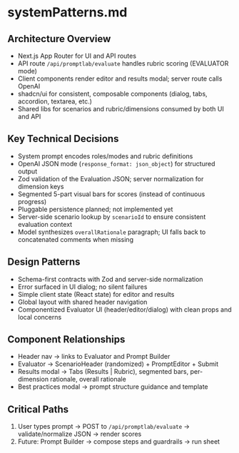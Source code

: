 # systemPatterns.md

## Architecture Overview
- Next.js App Router for UI and API routes
- API route `/api/promptlab/evaluate` handles rubric scoring (EVALUATOR mode)
- Client components render editor and results modal; server route calls OpenAI
- shadcn/ui for consistent, composable components (dialog, tabs, accordion, textarea, etc.)
 - Shared libs for scenarios and rubric/dimensions consumed by both UI and API

## Key Technical Decisions
- System prompt encodes roles/modes and rubric definitions
- OpenAI JSON mode (`response_format: json_object`) for structured output
- Zod validation of the Evaluation JSON; server normalization for dimension keys
- Segmented 5-part visual bars for scores (instead of continuous progress)
- Pluggable persistence planned; not implemented yet
 - Server-side scenario lookup by `scenarioId` to ensure consistent evaluation context
 - Model synthesizes `overallRationale` paragraph; UI falls back to concatenated comments when missing

## Design Patterns
- Schema-first contracts with Zod and server-side normalization
- Error surfaced in UI dialog; no silent failures
- Simple client state (React state) for editor and results
- Global layout with shared header navigation
 - Componentized Evaluator UI (header/editor/dialog) with clean props and local concerns

## Component Relationships
- Header nav → links to Evaluator and Prompt Builder
- Evaluator → ScenarioHeader (randomized) + PromptEditor + Submit
- Results modal → Tabs (Results | Rubric), segmented bars, per-dimension rationale, overall rationale
- Best practices modal → prompt structure guidance and template

## Critical Paths
1. User types prompt → POST to `/api/promptlab/evaluate` → validate/normalize JSON → render scores
2. Future: Prompt Builder → compose steps and guardrails → run sheet
